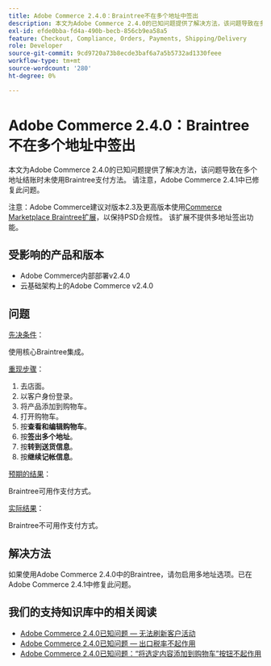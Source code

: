 ```yaml
---
title: Adobe Commerce 2.4.0：Braintree不在多个地址中签出
description: 本文为Adobe Commerce 2.4.0的已知问题提供了解决方法，该问题导致在多个地址结账时未使用Braintree支付方法。 请注意，Adobe Commerce 2.4.1中已修复此问题。
exl-id: efde0bba-fd4a-490b-becb-856cb9ea58a5
feature: Checkout, Compliance, Orders, Payments, Shipping/Delivery
role: Developer
source-git-commit: 9cd9720a73b8ecde3baf6a7a5b5732ad1330feee
workflow-type: tm+mt
source-wordcount: '280'
ht-degree: 0%

---
```


# Adobe Commerce 2.4.0：Braintree不在多个地址中签出

本文为Adobe Commerce 2.4.0的已知问题提供了解决方法，该问题导致在多个地址结账时未使用Braintree支付方法。 请注意，Adobe Commerce 2.4.1中已修复此问题。

注意：Adobe Commerce建议对版本2.3及更高版本使用[Commerce Marketplace Braintree扩展](https://marketplace.magento.com/paypal-module-braintree.html)，以保持PSD合规性。 该扩展不提供多地址签出功能。

## 受影响的产品和版本

* Adobe Commerce内部部署v2.4.0
* 云基础架构上的Adobe Commerce v2.4.0

## 问题

<u>先决条件</u>：

使用核心Braintree集成。

<u>重现步骤</u>：

1. 去店面。
1. 以客户身份登录。
1. 将产品添加到购物车。
1. 打开购物车。
1. 按&#x200B;**查看和编辑购物车**。
1. 按&#x200B;**签出多个地址**。
1. 按&#x200B;**转到送货信息**。
1. 按&#x200B;**继续记帐信息**。

<u>预期的结果</u>：

Braintree可用作支付方式。

<u>实际结果</u>：

Braintree不可用作支付方式。

## 解决方法

如果使用Adobe Commerce 2.4.0中的Braintree，请勿启用多地址选项。已在Adobe Commerce 2.4.1中修复此问题。

## 我们的支持知识库中的相关阅读

* [Adobe Commerce 2.4.0已知问题 — 无法刷新客户活动](/help/troubleshooting/miscellaneous/magento-2-4-0-refresh-on-customer-activities-does-not-work.md)
* [Adobe Commerce 2.4.0已知问题 — 出口税率不起作用](/help/troubleshooting/miscellaneous/magento-2-4-0-known-issue-export-tax-rates-does-not-work.md)
* [Adobe Commerce 2.4.0已知问题：“将选定内容添加到购物车”按钮不起作用](/help/troubleshooting/miscellaneous/magento-2-4-0-add-selections-to-my-cart-does-not-work.md)
